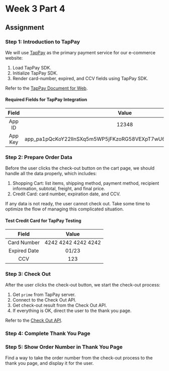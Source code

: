 # Week 3 Part 4

## Assignment

### Step 1: Introduction to TapPay

We will use [TapPay](https://www.tappaysdk.com/en/) as the primary payment service for our e-commerce website:

1. Load TapPay SDK.
2. Initialize TapPay SDK.
3. Render card-number, expired, and CCV fields using TapPay SDK.

Refer to the [TapPay Document for Web](https://docs.tappaysdk.com/tutorial/zh/web/front.html#front).

#### Required Fields for TapPay Integration

|  Field  |                              Value                               |
| :-----: | :--------------------------------------------------------------: |
| App ID  |                              12348                               |
| App Key | app_pa1pQcKoY22IlnSXq5m5WP5jFKzoRG58VEXpT7wU62ud7mMbDOGzCYIlzzLF |

### Step 2: Prepare Order Data

Before the user clicks the check-out button on the cart page, we should handle all the data properly, which includes:

1. Shopping Cart: list items, shipping method, payment method, recipient information, subtotal, freight, and final price.
2. Credit Card: card number, expiration date, and CCV.

If any data is not ready, the user cannot check out.
Take some time to optimize the flow of managing this complicated situation.

#### Test Credit Card for TapPay Testing

|    Field     |        Value        |
| :----------: | :-----------------: |
| Card Number  | 4242 4242 4242 4242 |
| Expired Date |        01/23        |
|     CCV      |         123         |

### Step 3: Check Out

After the user clicks the check-out button, we start the check-out process:

1. Get `prime` from TapPay server.
2. Connect to the Check Out API.
3. Get check-out result from the Check Out API.
4. If everything is OK, direct the user to the thank you page.

Refer to the [Check Out API](https://github.com/AppWorks-School/API-Doc/tree/master/Stylish#order-check-out-api).

### Step 4: Complete Thank You Page

### Step 5: Show Order Number in Thank You Page

Find a way to take the order number from the check-out process to the thank you page, and display it for the user.
